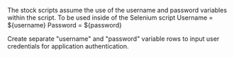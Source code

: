 The stock scripts assume the use of the username and password variables within the script. 
To be used inside of the Selenium script
Username = ${username}
Password = ${password}

Create separate "username" and "password" variable rows to input user credentials for application authentication. 
